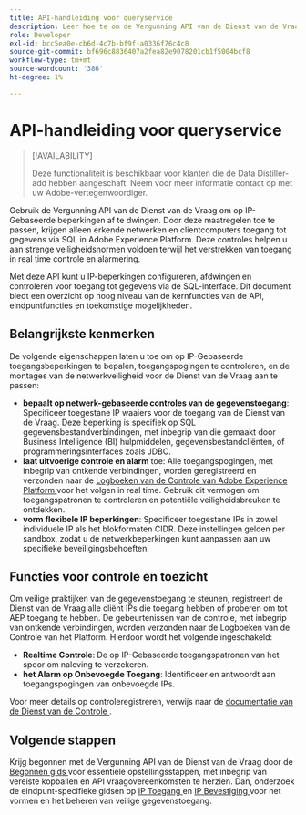 ```yaml
---
title: API-handleiding voor queryservice
description: Leer hoe te om de Vergunning API van de Dienst van de Vraag te gebruiken om op netwerk-gebaseerde IP beperkingen voor veilige verbindingen door SQL af te dwingen. Gebruik deze API om het beheer van gegevenstoegang voor uw Adobe Experience Platform-gegevens te verbeteren.
role: Developer
exl-id: bcc5ea0e-cb6d-4c7b-bf9f-a0336f76c4c8
source-git-commit: bf696c8836407a2fea82e9078201cb1f5004bcf8
workflow-type: tm+mt
source-wordcount: '386'
ht-degree: 1%

---
```


# API-handleiding voor queryservice

>[!AVAILABILITY]
>
>Deze functionaliteit is beschikbaar voor klanten die de Data Distiller-add hebben aangeschaft. Neem voor meer informatie contact op met uw Adobe-vertegenwoordiger.

Gebruik de Vergunning API van de Dienst van de Vraag om op IP-Gebaseerde beperkingen af te dwingen. Door deze maatregelen toe te passen, krijgen alleen erkende netwerken en clientcomputers toegang tot gegevens via SQL in Adobe Experience Platform. Deze controles helpen u aan strenge veiligheidsnormen voldoen terwijl het verstrekken van toegang in real time controle en alarmering.

Met deze API kunt u IP-beperkingen configureren, afdwingen en controleren voor toegang tot gegevens via de SQL-interface. Dit document biedt een overzicht op hoog niveau van de kernfuncties van de API, eindpuntfuncties en toekomstige mogelijkheden.

## Belangrijkste kenmerken

De volgende eigenschappen laten u toe om op IP-Gebaseerde toegangsbeperkingen te bepalen, toegangspogingen te controleren, en de montages van de netwerkveiligheid voor de Dienst van de Vraag aan te passen:

- **bepaalt op netwerk-gebaseerde controles van de gegevenstoegang**: Specificeer toegestane IP waaiers voor de toegang van de Dienst van de Vraag. Deze beperking is specifiek op SQL gegevensbestandverbindingen, met inbegrip van die gemaakt door Business Intelligence (BI) hulpmiddelen, gegevensbestandcliënten, of programmeringsinterfaces zoals JDBC.
- **laat uitvoerige controle en alarm** toe: Alle toegangspogingen, met inbegrip van ontkende verbindingen, worden geregistreerd en verzonden naar de [ Logboeken van de Controle van Adobe Experience Platform ](../../landing/governance-privacy-security/audit-logs/overview.md) voor het volgen in real time. Gebruik dit vermogen om toegangspatronen te controleren en potentiële veiligheidsbreuken te ontdekken.
- **vorm flexibele IP beperkingen**: Specificeer toegestane IPs in zowel individuele IP als het blokformaten CIDR. Deze instellingen gelden per sandbox, zodat u de netwerkbeperkingen kunt aanpassen aan uw specifieke beveiligingsbehoeften.

## Functies voor controle en toezicht

Om veilige praktijken van de gegevenstoegang te steunen, registreert de Dienst van de Vraag alle cliënt IPs die toegang hebben of proberen om tot AEP toegang te hebben. De gebeurtenissen van de controle, met inbegrip van ontkende verbindingen, worden verzonden naar de Logboeken van de Controle van het Platform. Hierdoor wordt het volgende ingeschakeld:

- **Realtime Controle**: De op IP-Gebaseerde toegangspatronen van het spoor om naleving te verzekeren.
- **het Alarm op Onbevoegde Toegang**: Identificeer en antwoordt aan toegangspogingen van onbevoegde IPs.

Voor meer details op controleregistreren, verwijs naar de [ documentatie van de Dienst van de Controle ](https://experienceleague.adobe.com/docs/experience-platform/audit/audit-overview.html).

## Volgende stappen

Krijg begonnen met de Vergunning API van de Dienst van de Vraag door de [ Begonnen gids ](./getting-started.md) voor essentiële opstellingsstappen, met inbegrip van vereiste kopballen en API vraagovereenkomsten te herzien. Dan, onderzoek de eindpunt-specifieke gidsen op [ IP Toegang ](./ip-access.md) en [ IP Bevestiging ](./validate.md) voor het vormen en het beheren van veilige gegevenstoegang.
